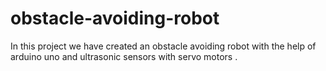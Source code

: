# obstacle-avoiding-robot
In this project we have created an obstacle avoiding robot with the help of arduino uno and ultrasonic sensors with servo motors .
